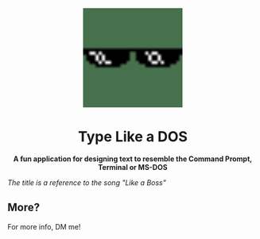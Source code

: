 <div align="center">

<img src="logo.png" height="200">

# Type Like a DOS

**A fun application for designing text to resemble the Command Prompt, Terminal or MS-DOS**

</div>

*The title is a reference to the song "Like a Boss"*

## More?

For more info, DM me!